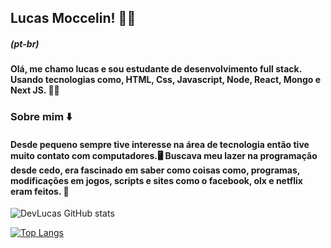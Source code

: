
## Lucas Moccelin! 🧑‍💻
##### (pt-br)

#### Olá, me chamo lucas e sou estudante de desenvolvimento full stack. Usando tecnologias como, HTML, Css, Javascript, Node, React, Mongo e Next JS. 👨‍💻

### Sobre mim ⬇️

#### Desde pequeno sempre tive interesse na área de tecnologia então tive muito contato com computadores.🖥️ Buscava meu lazer na programação desde cedo, era fascinado em saber como coisas como, programas, modificações em jogos, scripts e sites como o facebook, olx e netflix eram feitos. 🔧

![DevLucas GitHub stats](https://github-readme-stats.vercel.app/api?username=LucasMoccelin&show_icons=true&theme=radical)

[![Top Langs](https://github-readme-stats.vercel.app/api/top-langs/?username=LucasMoccelin&layout=compact)](https://github.com/anuraghazra/github-readme-stats)


